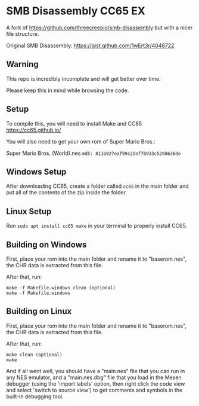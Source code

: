 # SMB Disassembly CC65 EX

A fork of https://github.com/threecreepio/smb-disassembly but with a nicer file structure.

Original SMB Disassembly: https://gist.github.com/1wErt3r/4048722

## Warning

This repo is incredibly incomplete and will get better over time.

Please keep this in mind while browsing the code.

## Setup

To compile this, you will need to install Make and CC65 https://cc65.github.io/

You will also need to get your own rom of Super Mario Bros.:

Super Mario Bros. (World).nes `md5: 811b027eaf99c2def7b933c5208636de`

## Windows Setup

After downloading CC65, create a folder called `cc65` in the main folder and put all of the contents of the zip inside the folder.

## Linux Setup

Run `sudo apt install cc65 make` in your terminal to properly install CC65.

## Building on Windows

First, place your rom into the main folder and rename it to "baserom.nes", the CHR data is extracted from this file.

After that, run:

```
make -f Makefile.windows clean (optional)
make -f Makefile.windows
```

## Building on Linux

First, place your rom into the main folder and rename it to "baserom.nes", the CHR data is extracted from this file.

After that, run:

```
make clean (optional)
make
```

And if all went well, you should have a "main.nes" file that you can run in any NES emulator, and a "main.nes.dbg" file that you load in the Mesen debugger (using the 'import labels' option, then right click the code view and select 'switch to source view') to get comments and symbols in the built-in debugging tool.
